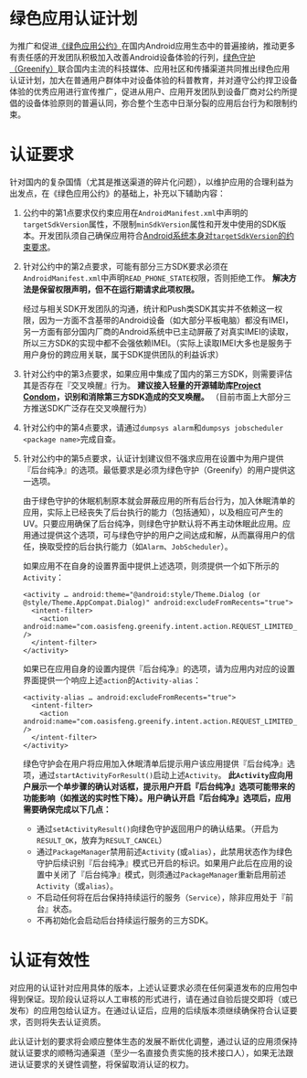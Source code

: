 # 绿色应用认证计划

为推广和促进[《绿色应用公约》](/dev/green-apps-convention.md)在国内Android应用生态中的普遍接纳，推动更多有责任感的开发团队积极加入改善Android设备体验的行列，[绿色守护（Greenify）](http://www.coolapk.com/apk/com.oasisfeng.greenify)联合国内主流的科技媒体、应用社区和传播渠道共同推出绿色应用认证计划，加大在普通用户群体中对设备体验的科普教育，并对遵守公约捍卫设备体验的优秀应用进行宣传推广，促进从用户、应用开发团队到设备厂商对公约所提倡的设备体验原则的普遍认同，弥合整个生态中日渐分裂的应用后台行为和限制约束。

# 认证要求

针对国内的复杂国情（尤其是推送渠道的碎片化问题），以维护应用的合理利益为出发点，在《绿色应用公约》的基础上，补充以下辅助内容：

1. 公约中的第1点要求仅约束应用在`AndroidManifest.xml`中声明的`targetSdkVersion`属性，不限制`minSdkVersion`属性和开发中使用的SDK版本。开发团队须自己确保应用符合[Android系统本身对`targetSdkVersion`的约束要求](https://developer.android.google.cn/reference/android/os/Build.VERSION_CODES.html#N)。

2. 针对公约中的第2点要求，可能有部分三方SDK要求必须在`AndroidManifest.xml`中声明`READ_PHONE_STATE`权限，否则拒绝工作。 **解决方法是保留权限声明，但不在运行期请求此项权限。**

   经过与相关SDK开发团队的沟通，统计和Push类SDK其实并不依赖这一权限，因为一方面不含基带的Android设备（如大部分平板电脑）都没有IMEI，另一方面有部分国内厂商的Android系统中已主动屏蔽了对真实IMEI的读取，所以三方SDK的实现中都不会强依赖IMEI。（实际上读取IMEI大多也是服务于用户身份的跨应用关联，属于SDK提供团队的利益诉求）

3. 针对公约中的第3点要求，如果应用中集成了国内的第三方SDK，则需要评估其是否存在『交叉唤醒』行为。 **建议接入轻量的开源辅助库[Project Condom](https://github.com/oasisfeng/condom)，识别和消除第三方SDK造成的交叉唤醒。** （目前市面上大部分三方推送SDK广泛存在交叉唤醒行为）

4. 针对公约中的第4点要求，请通过`dumpsys alarm`和`dumpsys jobscheduler <package name>`完成自查。

5. 针对公约中的第5点要求，认证计划建议但不强求应用在设置中为用户提供『后台纯净』的选项。最低要求是必须为绿色守护（Greenify）的用户提供这一选项。

   由于绿色守护的休眠机制原本就会屏蔽应用的所有后台行为，加入休眠清单的应用，实际上已经丧失了后台执行的能力（包括通知），以及相应可产生的UV。只要应用确保了后台纯净，则绿色守护默认将不再主动休眠此应用。应用通过提供这个选项，可与绿色守护的用户之间达成和解，从而赢得用户的信任，换取受控的后台执行能力（如`Alarm`、`JobScheduler`）。

   如果应用不在自身的设置界面中提供上述选项，则须提供一个如下所示的`Activity`：
   ```
   <activity … android:theme="@android:style/Theme.Dialog (or @style/Theme.AppCompat.Dialog)" android:excludeFromRecents="true">
     <intent-filter>
       <action android:name="com.oasisfeng.greenify.intent.action.REQUEST_LIMITED_BACKGROUND" />
     </intent-filter>
   </activity>
   ```
   如果已在应用自身的设置内提供『后台纯净』的选项，请为应用内对应的设置界面提供一个响应上述`action`的`Activity-alias`：
   ```
   <activity-alias … android:excludeFromRecents="true">
     <intent-filter>
       <action android:name="com.oasisfeng.greenify.intent.action.REQUEST_LIMITED_BACKGROUND" />
     </intent-filter>
   </activity>
   ```
   绿色守护会在用户将应用加入休眠清单后提示用户该应用提供『后台纯净』选项，通过`startActivityForResult()`启动上述`Activity`。 **此`Activity`应向用户展示一个单步骤的确认对话框，提示用户开启『后台纯净』选项可能带来的功能影响（如推送的实时性下降）。用户确认开启『后台纯净』选项后，应用需要确保完成以下几点：**

   * 通过`setActivityResult()`向绿色守护返回用户的确认结果。（开启为`RESULT_OK`，放弃为`RESULT_CANCEL`）
   * 通过`PackageManager`禁用前述`Activity` (或`alias`），此禁用状态作为绿色守护后续识别『后台纯净』模式已开启的标识。如果用户此后在应用的设置中关闭了『后台纯净』模式，则须通过`PackageManager`重新启用前述`Activity`（或`alias`）。
   * 不启动任何将在后台保持持续运行的服务（`Service`），除非应用处于『前台』状态。
   * 不再初始化会启动后台持续运行服务的三方SDK。

# 认证有效性

对应用的认证针对应用具体的版本，上述认证要求必须在任何渠道发布的应用包中得到保证。现阶段认证将以人工审核的形式进行，请在通过自验后提交即将（或已发布）的应用包给认证方。在通过认证后，应用的后续版本须继续确保符合认证要求，否则将失去认证资质。

此认证计划的要求将会顺应整体生态的发展不断优化调整，通过认证的应用须保持就认证要求的顺畅沟通渠道（至少一名直接负责实施的技术接口人），如果无法跟进认证要求的关键性调整，将保留取消认证的权力。
